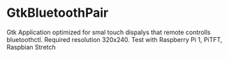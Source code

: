 # GtkBluetoothPair
Gtk Application optimized for smal touch dispalys that remote controlls bluetoothctl. Required resolution 320x240. Test with Raspberry Pi 1, PiTFT, Raspbian Stretch
